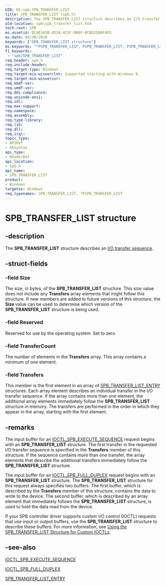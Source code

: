 ```yaml
---
UID: NS:spb.SPB_TRANSFER_LIST
title: SPB_TRANSFER_LIST (spb.h)
description: The SPB_TRANSFER_LIST structure describes an I/O transfer sequence.
old-location: spb\spb_transfer_list.htm
tech.root: SPB
ms.assetid: DC4E165B-4D3A-4C5F-9B6F-8CB825BAF4FD
ms.date: 04/30/2018
keywords: ["SPB_TRANSFER_LIST structure"]
ms.keywords: "*PSPB_TRANSFER_LIST, PSPB_TRANSFER_LIST, PSPB_TRANSFER_LIST structure pointer [Buses], SPB.spb_transfer_list, SPB_TRANSFER_LIST, SPB_TRANSFER_LIST structure [Buses], spb/PSPB_TRANSFER_LIST, spb/SPB_TRANSFER_LIST"
f1_keywords:
 - "spb/SPB_TRANSFER_LIST"
req.header: spb.h
req.include-header: 
req.target-type: Windows
req.target-min-winverclnt: Supported starting with Windows 8.
req.target-min-winversvr: 
req.kmdf-ver: 
req.umdf-ver: 
req.ddi-compliance: 
req.unicode-ansi: 
req.idl: 
req.max-support: 
req.namespace: 
req.assembly: 
req.type-library: 
req.lib: 
req.dll: 
req.irql: 
topic_type:
- APIRef
- kbSyntax
api_type:
- HeaderDef
api_location:
- Spb.h
api_name:
- SPB_TRANSFER_LIST
product:
- Windows
targetos: Windows
req.typenames: SPB_TRANSFER_LIST, *PSPB_TRANSFER_LIST
---
```


# SPB_TRANSFER_LIST structure


## -description


The <b>SPB_TRANSFER_LIST</b> structure describes an <a href="https://docs.microsoft.com/windows-hardware/drivers/spb/i-o-transfer-sequences">I/O transfer sequence</a>.


## -struct-fields




### -field Size

The size, in bytes, of the <b>SPB_TRANSFER_LIST</b> structure. This size value does not include any <b>Transfers</b> array elements that might follow this structure. If new members are added to future versions of this structure, the <b>Size</b> value can be used to determine which version of the <b>SPB_TRANSFER_LIST</b> structure is being used.


### -field Reserved

Reserved for use by the operating system. Set to zero.


### -field TransferCount

The number of elements in the <b>Transfers</b> array. This array contains a minimum of one element.


### -field Transfers

This member is the first element in an array of <a href="https://docs.microsoft.com/windows-hardware/drivers/ddi/spb/ns-spb-spb_transfer_list_entry">SPB_TRANSFER_LIST_ENTRY</a> structures.  Each array element describes an individual transfer in the I/O transfer sequence. If the array contains more than one element, the additional array elements immediately follow the <b>SPB_TRANSFER_LIST</b> structure in memory. The transfers are performed in the order in which they appear in the array, starting with the first element.


## -remarks



The input buffer for an <a href="https://msdn.microsoft.com/library/windows/hardware/hh450857">IOCTL_SPB_EXECUTE_SEQUENCE</a> request begins with an <b>SPB_TRANSFER_LIST</b> structure. The first transfer in the requested I/O transfer sequence is specified in the <b>Transfers</b> member of this structure. If the sequence contains more than one transfer, the array elements that describe the additional transfers immediately follow the <b>SPB_TRANSFER_LIST</b> structure.

The input buffer for an <a href="https://msdn.microsoft.com/library/windows/hardware/hh974774">IOCTL_SPB_FULL_DUPLEX</a> request begins with an <b>SPB_TRANSFER_LIST</b> structure. The <b>SPB_TRANSFER_LIST</b> structure for this request always specifies two buffers. The first buffer, which is described by the <b>Transfers</b> member of this structure, contains the data to write to the device. The second buffer, which is described by an array element that immediately follows the <b>SPB_TRANSFER_LIST</b> structure, is used to hold the data read from the device.

If your SPB controller driver supports custom I/O control (IOCTL) requests that use input or output buffers, use the <b>SPB_TRANSFER_LIST</b> structure to describe these buffers. For more information, see <a href="https://docs.microsoft.com/windows-hardware/drivers/spb/using-the-spb-transfer-list-structure">Using the SPB_TRANSFER_LIST Structure for Custom IOCTLs</a>.




## -see-also




<a href="https://msdn.microsoft.com/library/windows/hardware/hh450857">IOCTL_SPB_EXECUTE_SEQUENCE</a>



<a href="https://msdn.microsoft.com/library/windows/hardware/hh974774">IOCTL_SPB_FULL_DUPLEX</a>



<a href="https://docs.microsoft.com/windows-hardware/drivers/ddi/spb/ns-spb-spb_transfer_list_entry">SPB_TRANSFER_LIST_ENTRY</a>
 

 

